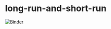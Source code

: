 # long-run-and-short-run
[![Binder](https://mybinder.org/badge.svg)](https://mybinder.org/v2/gh/cosmo-grant/long-run-and-short-run/master)
